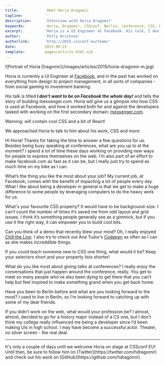 ```yaml
---
title:             Meet Horia Dragomir
tagline:          ''
description:      'Interview with Horia Dragomir'
keywords:          Horia, Dragomir, CSSconf, Berlin, conference, CSS, Facebook
excerpt:          'Horia is a UI Engineer at Facebook. His talk, I don`t want to be on Facebook the whole day!, tells the story of building messenger.com.'
author:           'Polly Hristova'
authorlink:       'http://2015.cssconf.eu/team/'
date:             2015-09-23
template:         pages/article.html.njk
---
```


<div class="blog-img blog-img--center">
  ![Portrait of Horia Dragomir](/images/articles/2015/horia-dragomir-m.jpg)
</div>

Horia is currently a UI Engineer at [Facebook](http://facebook.com), and in the past has worked on everything from design to project management, in all sorts of companies - from social gaming to investment banking.

His talk is titled _**I don't want to be on Facebook the whole day!**_ and tells the story of building messenger.com. Horia will give us a glimpse into how CSS is used at Facebook, and how it worked both for and against the developers tasked with working on the first secondary domain: [messenger.com](https://www.messenger.com/).

Warning: will contain cool CSS and a bit of React!

We approached Horia to talk to him about his work, CSS and more:

<span class="strong-border">Hi Horia! Thanks for taking the time to answer a few questions for us. Besides being busy speaking at conferences, what are you up to at the moment?</span>
I spend a lot of time these days working on providing new ways for people to express themselves on the web. I’m also part of an effort to make facebook.com as fast as it can be, but I really just try to spend as much time on my bike as I can.

<span class="strong-border">What’s the thing you like the most about your job?</span>
My current job, at Facebook, comes with the benefit of impacting a lot of people every day. What I like about being a developer in general is that we get to make a huge difference to some people by leveraging computers to do the heavy work for us.

<span class="strong-border">What's your favourite CSS property?</span>
It would have to be background-size. I can’t count the number of times it’s saved me from odd layout and grid issues. I think it’s something people generally see as a gimmick, but if you use it the right way, it can empower you to build cool bits.

<span class="strong-border">Can you think of a demo that recently blew your mind?</span>
Oh, I really enjoyed [Chill the Lion](http://codepen.io/Yakudoo/pen/YXxmYR). I also try to check out Ana Tudor’s [Codepen](http://codepen.io/thebabydino/) as often as I can as she makes increddible things.

<span class="strong-border">If you could teach someone new to CSS one thing, what would it be?</span>
Keep your selectors short and your property lists shorter!

<span class="strong-border">What do you like most about giving talks at conferences?</span>
I really enjoy the conversations that just happen around the conference, really. You get to meet so many people who’ve also been dying to get there that you can’t help but feel inspired to make something grand when you get back home.

<span class="strong-border">Have you been to Berlin before and what are you looking forward to the most?</span>
I used to live in Berlin, so I’m looking forward to catching up with some of my dear friends.

<span class="strong-border">If you didn’t work on the web, what would your profession be?</span>
I almost, almost, decided to go for a history major instead of a CS one, but I don’t think my college really influenced me being a developer since I’d been making UIs in high school. I may have become a successful actor. Theater, no silver screen - the real deal.

<hr>
It's only a couple of days until we welcome Horia on stage at CSSconf EU! Until then, be sure to follow him on [Twitter](https://twitter.com/hdragomir) and check out his work on [GitHub](https://github.com/hdragomir).
